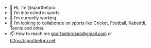 - 👋 Hi, I’m @sportbetpro
- 👀 I’m interested in sports 
- 🌱 I’m currently working
- 💞️ I’m looking to collaborate on sports like Cricket, Football, Kabaddi, Tennis and other.
- 📫 How to reach me sportbetproseo@gmail.com or https://sportbetpro.net

<!---
sportbetpro/sportbetpro is a ✨ special ✨ repository because its `README.md` (this file) appears on your GitHub profile.
You can click the Preview link to take a look at your changes.
--->
